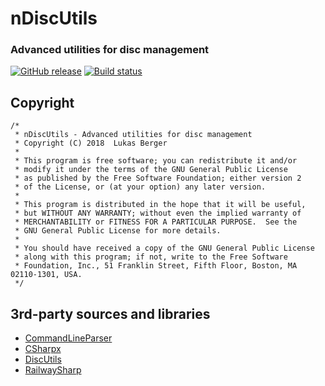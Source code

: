 # nDiscUtils
### Advanced utilities for disc management

[![GitHub release](https://img.shields.io/github/release/Lukas0610/ndiscutils.svg)](https://github.com/Lukas0610/ndiscutils/releases/latest)
[![Build status](https://ci.appveyor.com/api/projects/status/u53d9le04s3srby1?svg=true)](https://ci.appveyor.com/project/Lukas0610/ndiscutils)

## Copyright

	/*
	 * nDiscUtils - Advanced utilities for disc management
	 * Copyright (C) 2018  Lukas Berger
	 *
	 * This program is free software; you can redistribute it and/or
	 * modify it under the terms of the GNU General Public License
	 * as published by the Free Software Foundation; either version 2
	 * of the License, or (at your option) any later version.
	 *
	 * This program is distributed in the hope that it will be useful,
	 * but WITHOUT ANY WARRANTY; without even the implied warranty of
	 * MERCHANTABILITY or FITNESS FOR A PARTICULAR PURPOSE.  See the
	 * GNU General Public License for more details.
	 *
	 * You should have received a copy of the GNU General Public License
	 * along with this program; if not, write to the Free Software
	 * Foundation, Inc., 51 Franklin Street, Fifth Floor, Boston, MA  02110-1301, USA.
	 */


## 3rd-party sources and libraries
 * [CommandLineParser](https://github.com/commandlineparser/commandline)
 * [CSharpx](https://github.com/gsscoder/CSharpx)
 * [DiscUtils](https://github.com/DiscUtils/DiscUtils)
 * [RailwaySharp](https://github.com/gsscoder/railwaysharp)
